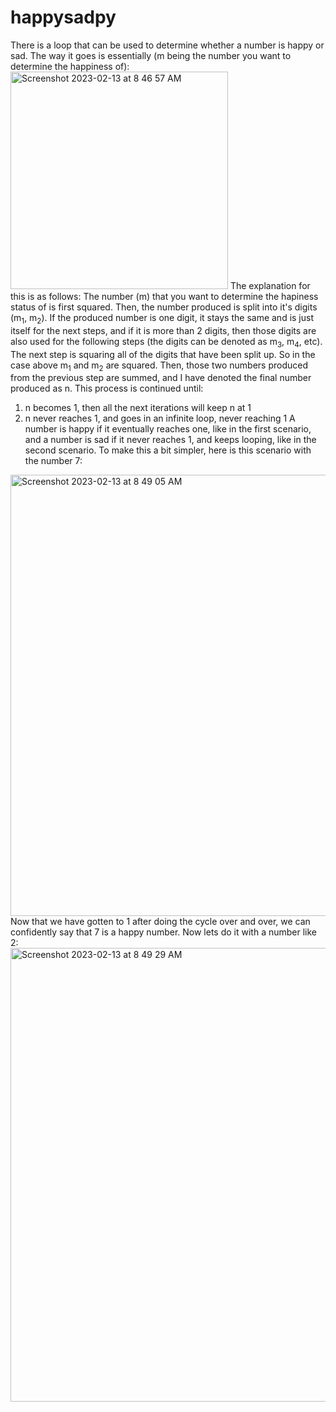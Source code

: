 # happysadpy

There is a loop that can be used to determine whether a number is happy or sad. The way it goes is essentially (m being the number you want to determine the happiness of):<img width="348" alt="Screenshot 2023-02-13 at 8 46 57 AM" src="https://user-images.githubusercontent.com/115837698/218474725-ea93a85a-1c4a-4e6b-b8d2-f237fd010ea4.png">
The explanation for this is as follows: The number (m) that you want to determine the hapiness status of is first squared. Then, the number produced is split into it's digits (m<sub>1</sub>, m<sub>2</sub>). If the produced number is one digit, it stays the same and is just itself for the next steps, and if it is more than 2 digits, then those digits are also used for the following steps (the digits can be denoted as m<sub>3</sub>, m<sub>4</sub>, etc). The next step is squaring all of the digits that have been split up. So in the case above m<sub>1</sub> and m<sub>2</sub> are squared. Then, those two numbers produced from the previous step are summed, and I have denoted the final number produced as n. This process is continued until:
1. n becomes 1, then all the next iterations will keep n at 1
2. n never reaches 1, and goes in an infinite loop, never reaching 1
A number is happy if it eventually reaches one, like in the first scenario, and a number is sad if it never reaches 1, and keeps looping, like in the second scenario. To make this a bit simpler, here is this scenario with the number 7:
<img width="706" alt="Screenshot 2023-02-13 at 8 49 05 AM" src="https://user-images.githubusercontent.com/115837698/218475170-53c07fb3-d668-4539-9119-976eca121478.png">
Now that we have gotten to 1 after doing the cycle over and over, we can confidently say that 7 is a happy number. Now lets do it with a number like 2:
<img width="726" alt="Screenshot 2023-02-13 at 8 49 29 AM" src="https://user-images.githubusercontent.com/115837698/218475257-3a61b73b-d17a-4aa2-8a36-73a1e4a4a11f.png">
